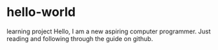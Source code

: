 # hello-world
learning project
Hello, I am a new aspiring computer programmer. Just reading and following through the guide on github. 
